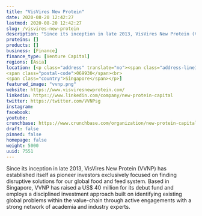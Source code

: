 ```yaml
---
title: "VisVires New Protein"
date: 2020-08-20 12:42:27
lastmod: 2020-08-20 12:42:27
slug: /visvires-new-protein
description: "Since its inception in late 2013, VisVires New Protein (VVNP) has established itself as pioneer investors exclusively focused on finding disruptive solutions for our global food and feed system. Based in Singapore, VVNP has raised a US$ 40 million for its debut fund and employs a disciplined investment approach built on identifying existing global problems within the value-chain through active engagements with a strong network of academia and industry experts."
proteins: []
products: []
business: [Finance]
finance_type: [Venture Capital]
regions: [Asia]
location: [<p class="address" translate="no"><span class="address-line1">Amoy Street</span><br>
<span class="postal-code">069930</span><br>
<span class="country">Singapore</span></p>]
featured_image: "vvnp.png"
website: https://www.visviresnewprotein.com/
linkedin: https://www.linkedin.com/company/new-protein-capital
twitter: https://twitter.com/VVNPsg
instagram: 
facebook: 
youtube: 
crunchbase: https://www.crunchbase.com/organization/new-protein-capital
draft: false
pinned: false
homepage: false
weight: 5000
uuid: 7551
---
```

Since its inception in late 2013, VisVires New Protein (VVNP) has established itself as pioneer investors exclusively focused on finding disruptive solutions for our global food and feed system. Based in Singapore, VVNP has raised a US$ 40 million for its debut fund and employs a disciplined investment approach built on identifying existing global problems within the value-chain through active engagements with a strong network of academia and industry experts.
